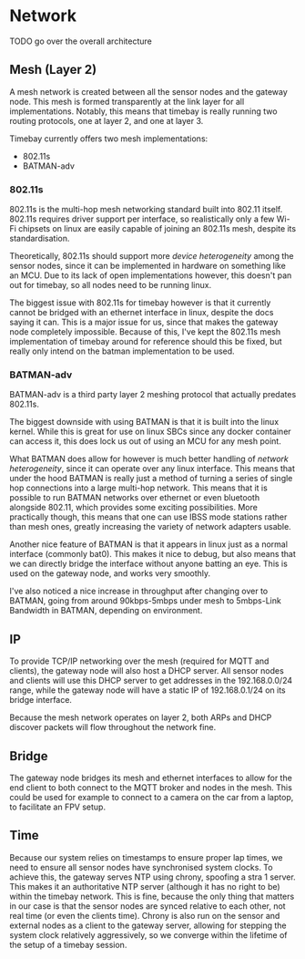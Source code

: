 # Network

TODO go over the overall architecture

## Mesh (Layer 2)

A mesh network is created between all the sensor nodes and the gateway node.
This mesh is formed transparently at the link layer for all implementations. Notably, this means that timebay is really
running two routing protocols, one at layer 2, and one at layer 3.

Timebay currently offers two mesh implementations:

- 802.11s
- BATMAN-adv

### 802.11s

802.11s is the multi-hop mesh networking standard built into 802.11 itself. 802.11s requires driver support per
interface, so realistically only a few Wi-Fi chipsets on linux are easily capable of joining an 802.11s mesh, despite
its standardisation.

Theoretically, 802.11s should support more _device heterogeneity_ among the sensor nodes, since it can be implemented in
hardware
on something like an MCU. Due to its lack of open implementations however, this doesn't pan out for timebay, so all
nodes need
to be running linux.

The biggest issue with 802.11s for timebay however is that it currently cannot be bridged with an ethernet interface in
linux,
despite the docs saying it can. This is a major issue for us, since that makes the gateway node completely impossible.
Because of this,
I've kept the 802.11s mesh implementation of timebay around for reference should this be fixed, but really only intend
on the
batman implementation to be used.

### BATMAN-adv

BATMAN-adv is a third party layer 2 meshing protocol that actually predates 802.11s.

The biggest downside with using BATMAN is that it is built into the linux kernel. While this is great for use on linux
SBCs
since any docker container can access it, this does lock us out of using an MCU for any mesh point.

What BATMAN does allow for however is much better handling of _network heterogeneity_, since it can operate over any
linux interface.
This means that under the hood BATMAN is really just a method of turning a series of single hop connections into a large
multi-hop network.
This means that it is possible to run BATMAN networks over ethernet or even bluetooth alongside 802.11, which provides
some exciting
possibilities. More practically though, this means that one can use IBSS mode stations rather than mesh ones, greatly
increasing the variety of network adapters usable.

Another nice feature of BATMAN is that it appears in linux just as a normal interface (commonly bat0). This makes it
nice
to debug, but also means that we can directly bridge the interface without anyone batting an eye. This is used on the
gateway
node, and works very smoothly.

I've also noticed a nice increase in throughput after changing over to BATMAN, going from around 90kbps-5mbps under mesh
to 5mbps-Link Bandwidth in BATMAN, depending on environment.

## IP

To provide TCP/IP networking over the mesh (required for MQTT and clients), the gateway node will also host a DHCP
server.
All sensor nodes and clients will use this DHCP server to get addresses in the 192.168.0.0/24 range, while the gateway
node will have a static IP of 192.168.0.1/24 on its bridge interface.

Because the mesh network operates on layer 2, both ARPs and DHCP discover packets will flow throughout the network fine.

## Bridge

The gateway node bridges its mesh and ethernet interfaces to allow for the end client to both connect to the MQTT broker
and nodes in the mesh. This could be used for example to connect to a camera on the car from a laptop, to facilitate an
FPV setup.

## Time

Because our system relies on timestamps to ensure proper lap times, we need to ensure all sensor nodes have synchronised 
system clocks. To achieve this, the gateway serves NTP using chrony, spoofing a stra 1 server. This makes it an authoritative
NTP server (although it has no right to be) within the timebay network. This is fine, because the only thing that matters 
in our case is that the sensor nodes are synced relative to each other, not real time (or even the clients time). Chrony
is also run on the sensor and external nodes as a client to the gateway server, allowing for stepping the system clock
relatively aggressively, so we converge within the lifetime of the setup of a timebay session.  